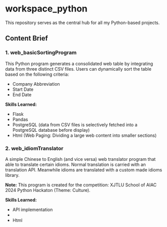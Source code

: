 # workspace_python

This repository serves as the central hub for all my Python-based projects.

## Content Brief

### 1. web_basicSortingProgram

This Python program generates a consolidated web table by integrating data from three distinct CSV files. Users can dynamically sort the table based on the following criteria:

-   Company Abbreviation
-   Start Date
-   End Date

**Skills Learned:**

-   Flask
-   Pandas
-   PostgreSQL (data from CSV files is selectively fetched into a PostgreSQL database before display)
-   Html (Web Paging: Dividing a large web content into smaller sections)

### 2. web_idiomTranslator

A simple Chinese to English (and vice versa) web translator program that able to translate certain idioms. Normal translation is carried with an translation API. Meanwhile idioms are translated with a custom made idioms library.

**Note:** This program is created for the competition: XJTLU School of AIAC 2024 Python Hackaton (Theme: Culture).

**Skills Learned:**
- API implementation
- 
- Html


